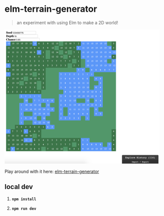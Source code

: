 # elm-terrain-generator
> an experiment with using Elm to make a 2D world!

![Just a screenshot](/screenshot.png)

Play around with it here: [elm-terrain-generator](https://elm-terrain-generator.netlify.com)

## local dev

1. __`npm install`__

1. __`npm run dev`__
